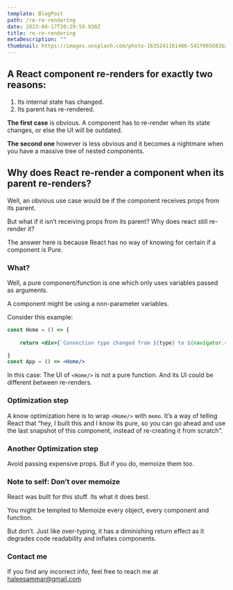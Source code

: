 ```yaml
---
template: BlogPost
path: /re-re-rendering
date: 2023-04-17T20:29:59.930Z
title: re-re-rendering
metaDescription: ""
thumbnail: https://images.unsplash.com/photo-1635241161466-541f065683ba?ixlib=rb-4.0.3&ixid=MnwxMjA3fDB8MHxzZWFyY2h8M3x8bG9vcHxlbnwwfHwwfHw%3D&auto=format&fit=crop&w=800&q=60
---
```

## **A React component re-renders for exactly two reasons:**

1. Its internal state has changed.
2. Its parent has re-rendered.

**The first case** is obvious. A component has to re-render when its state changes, or else the UI will be outdated.

**The second one** however is less obvious and it becomes a nightmare when you have a massive tree of nested components.



## **Why does React re-render a component when its parent re-renders?**

Well, an obvious use case would be if the component receives props from its parent.

But what if it isn’t receiving props from its parent? Why does react still re-render it?

The answer here is because React has no way of knowing for certain if a component is Pure.



### **What?**

Well, a pure component/function is one which only uses variables passed as arguments.

A component might be using a non-parameter variables.

Consider this example:

```jsx
const Home = () => {
	
	return <div>{`Connection type changed from ${type} to ${navigator.connection.effectiveType}`}</div>	

}
const App = () => <Home/> 
```



In this case: The UI of `<Home/>` is not a pure function. And its UI could be different between re-renders.

### Optimization step

A know optimization here is to wrap `<Home/>` with `memo`. It’s a way of telling React that “hey, I built this and I know its pure, so you can go ahead and use the last snapshot of this component, instead of re-creating it from scratch”.



### Another Optimization step

Avoid passing expensive props. But if you do, memoize them too.



### Note to self: Don’t over memoize

React was built for this stuff. Its what it does best.

You might be tempted to Memoize every object, every component and function.

But don’t. Just like over-typing, it has a diminishing return effect as it degrades code readability and inflates components.



### Contact me

If you find any incorrect info, feel free to reach me at [haleesammar@gmail.com](mailto:haleesammar@gmail.com)